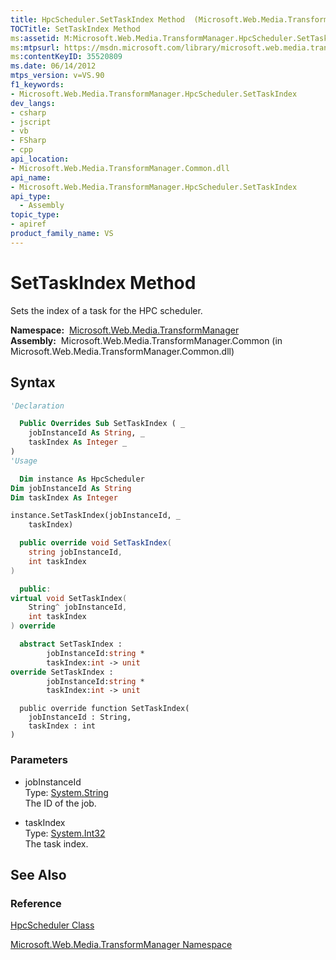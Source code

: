 ```yaml
---
title: HpcScheduler.SetTaskIndex Method  (Microsoft.Web.Media.TransformManager)
TOCTitle: SetTaskIndex Method
ms:assetid: M:Microsoft.Web.Media.TransformManager.HpcScheduler.SetTaskIndex(System.String,System.Int32)
ms:mtpsurl: https://msdn.microsoft.com/library/microsoft.web.media.transformmanager.hpcscheduler.settaskindex(v=VS.90)
ms:contentKeyID: 35520809
ms.date: 06/14/2012
mtps_version: v=VS.90
f1_keywords:
- Microsoft.Web.Media.TransformManager.HpcScheduler.SetTaskIndex
dev_langs:
- csharp
- jscript
- vb
- FSharp
- cpp
api_location:
- Microsoft.Web.Media.TransformManager.Common.dll
api_name:
- Microsoft.Web.Media.TransformManager.HpcScheduler.SetTaskIndex
api_type:
  - Assembly
topic_type:
- apiref
product_family_name: VS
---
```


# SetTaskIndex Method

Sets the index of a task for the HPC scheduler.

**Namespace:**  [Microsoft.Web.Media.TransformManager](microsoft-web-media-transformmanager-namespace.md)  
**Assembly:**  Microsoft.Web.Media.TransformManager.Common (in Microsoft.Web.Media.TransformManager.Common.dll)

## Syntax

```vb
'Declaration

  Public Overrides Sub SetTaskIndex ( _
    jobInstanceId As String, _
    taskIndex As Integer _
)
'Usage

  Dim instance As HpcScheduler
Dim jobInstanceId As String
Dim taskIndex As Integer

instance.SetTaskIndex(jobInstanceId, _
    taskIndex)
```

```csharp
  public override void SetTaskIndex(
    string jobInstanceId,
    int taskIndex
)
```

```cpp
  public:
virtual void SetTaskIndex(
    String^ jobInstanceId, 
    int taskIndex
) override
```

``` fsharp
  abstract SetTaskIndex : 
        jobInstanceId:string * 
        taskIndex:int -> unit 
override SetTaskIndex : 
        jobInstanceId:string * 
        taskIndex:int -> unit 
```

```jscript
  public override function SetTaskIndex(
    jobInstanceId : String, 
    taskIndex : int
)
```

### Parameters

  - jobInstanceId  
    Type: [System.String](https://msdn.microsoft.com/library/s1wwdcbf)  
    The ID of the job.  

<!-- end list -->

  - taskIndex  
    Type: [System.Int32](https://msdn.microsoft.com/library/td2s409d)  
    The task index.  

## See Also

### Reference

[HpcScheduler Class](hpcscheduler-class-microsoft-web-media-transformmanager.md)

[Microsoft.Web.Media.TransformManager Namespace](microsoft-web-media-transformmanager-namespace.md)

